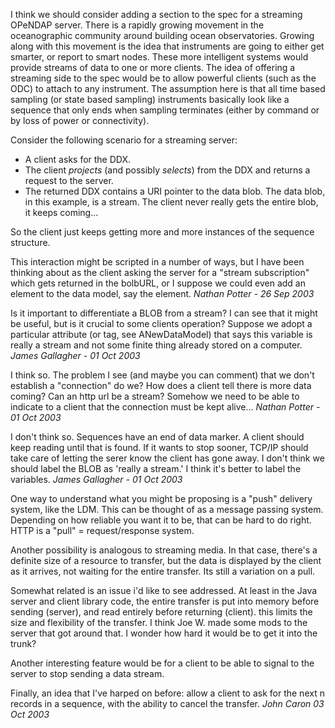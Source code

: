 I think we should consider adding a section to the spec for a streaming
OPeNDAP server. There is a rapidly growing movement in the oceanographic
community around building ocean observatories. Growing along with this
movement is the idea that instruments are going to either get smarter,
or report to smart nodes. These more intelligent systems would provide
streams of data to one or more clients. The idea of offering a streaming
side to the spec would be to allow powerful clients (such as the ODC) to
attach to any instrument. The assumption here is that all time based
sampling (or state based sampling) instruments basically look like a
sequence that only ends when sampling terminates (either by command or
by loss of power or connectivity).

Consider the following scenario for a streaming server:

- A client asks for the DDX.
- The client _projects_ (and possibly _selects_) from the DDX and
  returns a request to the server.
- The returned DDX contains a URI pointer to the data blob. The data
  blob, in this example, is a stream. The client never really gets the
  entire blob, it keeps coming...

So the client just keeps getting more and more instances of the sequence
structure.

This interaction might be scripted in a number of ways, but I have been
thinking about as the client asking the server for a "stream
subscription" which gets returned in the bolbURL, or I suppose we could
even add an element to the data model, say the <streamURL> element.
*Nathan Potter - 26 Sep 2003*

Is it important to differentiate a BLOB from a stream? I can see that it
might be useful, but is it crucial to some clients operation? Suppose we
adopt a particular attribute (or tag, see ANewDataModel) that says this
variable is really a stream and not some finite thing already stored on
a computer. *James Gallagher - 01 Oct 2003*

I think so. The problem I see (and maybe you can comment) that we don't
establish a "connection" do we? How does a client tell there is more
data coming? Can an http url be a stream? Somehow we need to be able to
indicate to a client that the connection must be kept alive... *Nathan
Potter - 01 Oct 2003*

I don't think so. Sequences have an end of data marker. A client should
keep reading until that is found. If it wants to stop sooner, TCP/IP
should take care of letting the serer know the client has gone away. I
don't think we should label the BLOB as 'really a stream.' I think it's
better to label the variables. *James Gallagher - 01 Oct 2003*

One way to understand what you might be proposing is a "push" delivery
system, like the LDM. This can be thought of as a message passing
system. Depending on how reliable you want it to be, that can be hard to
do right. HTTP is a "pull" = request/response system.

Another possibility is analogous to streaming media. In that case,
there's a definite size of a resource to transfer, but the data is
displayed by the client as it arrives, not waiting for the entire
transfer. Its still a variation on a pull.

Somewhat related is an issue i'd like to see addressed. At least in the
Java server and client library code, the entire transfer is put into
memory before sending (server), and read entirely before returning
(client). this limits the size and flexibility of the transfer. I think
Joe W. made some mods to the server that got around that. I wonder how
hard it would be to get it into the trunk?

Another interesting feature would be for a client to be able to signal
to the server to stop sending a data stream.

Finally, an idea that I've harped on before: allow a client to ask for
the next n records in a sequence, with the ability to cancel the
transfer. *John Caron 03 Oct 2003*